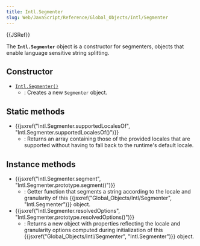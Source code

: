 ```yaml
---
title: Intl.Segmenter
slug: Web/JavaScript/Reference/Global_Objects/Intl/Segmenter
---
```

{{JSRef}}

The **`Intl.Segmenter`** object is a constructor for segmenters, objects that
enable language sensitive string splitting.

## Constructor

*   [`Intl.Segmenter()`](/en-US/docs/Web/JavaScript/Reference/Global_Objects/Intl/Segmenter/Segmenter)
    *   : Creates a new `Segmenter` object.

## Static methods

*   {{jsxref("Intl.Segmenter.supportedLocalesOf", "Intl.Segmenter.supportedLocalesOf()")}}
    *   : Returns an array containing those of the provided locales that are
        supported without having to fall back to the runtime's default locale.

## Instance methods

*   {{jsxref("Intl.Segmenter.segment", "Intl.Segmenter.prototype.segment()")}}
    *   : Getter function that segments a string according to the locale and
        granularity of this
        {{jsxref("Global_Objects/Intl/Segmenter", "Intl.Segmenter")}}
        object.
*   {{jsxref("Intl.Segmenter.resolvedOptions", "Intl.Segmenter.prototype.resolvedOptions()")}}
    *   : Returns a new object with properties reflecting the locale and granularity
        options computed during initialization of this
        {{jsxref("Global_Objects/Intl/Segmenter", "Intl.Segmenter")}}
        object.
